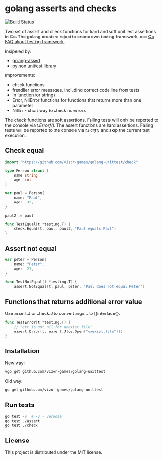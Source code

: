 # golang asserts and checks

[![Build Status](https://travis-ci.org/vizor-games/golang-unittest.svg)](https://travis-ci.org/vizor-games/golang-unittest)

Two set of assert and check functions for hard and soft unit test assertions in Go. The golang creators reject to create own testing framework, see [Go FAQ about testing framework](https://golang.org/doc/faq#testing_framework).

Insipered by:
* [golang-assert](https://github.com/stfsy/golang-assert)
* [python unittest library](https://docs.python.org/3.6/library/unittest.html)

Improvements:
* check functions
* frendlier error messages, including correct code line from tests
* In function for strings
* Error, NilError functions for functions that returns more than one parameter
* NilErr - short way to check no errors

The check functions are soft assertions. Failing tests will only be reported to the console via *t.Errorf()*.
The assert functions are hard assertions. Failing tests will be reported to the console via *t.Failf()* and skip the current test execution.


## Check equal

```go
import "https://github.com/vizor-games/golang-unittest/check"

type Person struct {
	name string
	age  int
}

var paul = Person{
	name: "Paul",
	age:  32,
}

paul2 := paul

func TestEqual(t *testing.T) {
	check.Equal(t, paul, paul2, "Paul equals Paul")
}
```

## Assert not equal

```go
var peter = Person{
	name: "Peter",
	age:  21,
}

func TestNotEqual(t *testing.T) {
	assert.NotEqual(t, paul, peter, "Paul does not equal Peter")
```

## Functions that returns additional error value

Use assert.J or check.J to convert args... to []interface{}:

```go
func TestError(t *testing.T) {
	// "err is not nil for unexist file"
	assert.Error(t, assert.J(os.Open("unexist.file")))
}
```

## Installation

New way:
```bash
vgo get github.com/vizor-games/golang-unittest
```

Old way:
```bash
go get github.com/vizor-games/golang-unittest
```

## Run tests

```bash
go test -v  # -v - verbose
go test ./assert
go test ./check
```

## License

This project is distributed under the MIT license.
